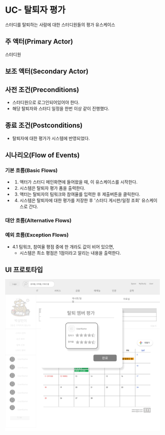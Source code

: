# UC- 탈퇴자 평가
스터디를 탈퇴하는 사람에 대한 스터디원들의 평가 유스케이스

## 주 액터(Primary Actor)
스터디원

## 보조 액터(Secondary Actor)
## 사전 조건(Preconditions)

- 스터디원으로 로그인되어있어야 한다.
- 해당 탈퇴자와 스터디 일정을 한번 이상 같이 진행했다.

## 종료 조건(Postconditions)
- 탈퇴자에 대한 평가가 시스템에 반영되었다.

## 시나리오(Flow of Events)

### 기본 흐름(Basic Flows)

- 1. 액터가 스터디 메인화면에 들어왔을 때, 이 유스케이스를 시작한다.
- 2. 시스템은 탈퇴자 평가 폼을 출력한다.
- 3. 액터는 탈퇴자의 팀워크와 참여율를 입력한 후 제출버튼을 클릭한다.
- 4. 시스템은 탈퇴자에 대한 평가를 저장한 후 '스터디 게시판/일정 조회' 유스케이스로 간다.

### 대안 흐름(Alternative Flows)

### 예외 흐름(Exception Flows)

- 4.1 팀워크, 참여율 평점 중에 한 개라도 값이 비어 있으면,
    - 시스템은 최소 평점은 1점이라고 알리는 내용을 출력한다.

## UI 프로토타입


![탈퇴자 평가](images/uc-탈퇴자평가.png)